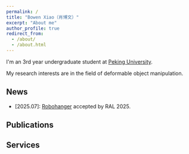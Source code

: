 ```yaml
---
permalink: /
title: "Bowen Xiao（肖博文）"
excerpt: "About me"
author_profile: true
redirect_from: 
  - /about/
  - /about.html
---
```


I'm an 3rd year undergraduate student at [Peking University](https://www.pku.edu.cn).

My research interests are in the field of deformable object manipulation.

## News
- [2025.07]: [Robohanger](https://arxiv.org/abs/2412.01083) accepted by RAL 2025.

## Publications

## Services